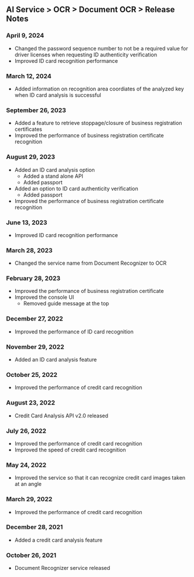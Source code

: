 ## AI Service > OCR > Document OCR > Release Notes

### April 9, 2024
* Changed the password sequence number to not be a required value for driver licenses when requesting ID authenticity verification
* Improved ID card recognition performance

### March 12, 2024
* Added information on recognition area coordiates of the analyzed key when ID card analysis is successful

### September 26, 2023
* Added a feature to retrieve stoppage/closure of business registration certificates
* Improved the performance of business registration certificate recognition

### August 29, 2023
* Added an ID card analysis option
    * Added a stand alone API
    * Added passport
* Added an option to ID card authenticity verification
    * Added passport
* Improved the performance of business registration certificate recognition

### June 13, 2023
* Improved ID card recognition performance

### March 28, 2023
* Changed the service name from Document Recognizer to OCR

### February 28, 2023
* Improved the performance of business registration certificate
* Improved the console UI
    * Removed guide message at the top

### December 27, 2022
* Improved the performance of ID card recognition

### November 29, 2022
* Added an ID card analysis feature

### October 25, 2022
* Improved the performance of credit card recognition

### August 23, 2022
* Credit Card Analysis API v2.0 released

### July 26, 2022
* Improved the performance of credit card recognition
* Improved the speed of credit card recognition

### May 24, 2022
* Improved the service so that it can recognize credit card images taken at an angle

### March 29, 2022
* Improved the performance of credit card recognition

### December 28, 2021
* Added a credit card analysis feature

### October 26, 2021
* Document Recognizer service released